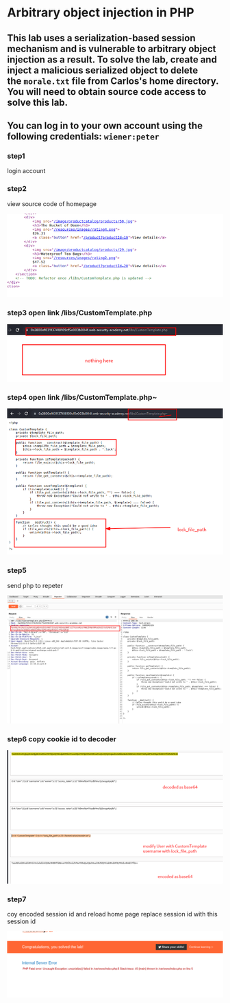 # Arbitrary object injection in PHP

## This lab uses a serialization-based session mechanism and is vulnerable to arbitrary object injection as a result. To solve the lab, create and inject a malicious serialized object to delete the `morale.txt` file from Carlos's home directory. You will need to obtain source code access to solve this lab.

## You can log in to your own account using the following credentials: `wiener:peter`

### step1

login account

### step2

view source code of homepage

![screenshot](./images/lab4_todo_customtemplate.png)

### step3 open link /libs/CustomTemplate.php

![screenshot](./images/lab4_nothing_showing.png)

### step4 open link /libs/CustomTemplate.php~

![screenshot](./images/lab4_tild_php_file_code.png)

### step5

send php to repeter

![screenshot](./images/lab4_phpfile_into_repeter.png)

### step6 copy cookie id to decoder

![screenshot](./images/lab4_decoder_session_id.png)

### step7

coy encoded session id and reload home page
replace session id with this session id

![screenshot](./images/lab4_php_error_with_congratulation.png)
